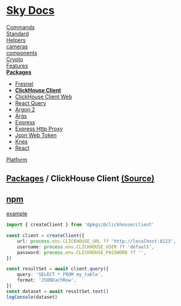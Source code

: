 <!--- This ClickHouse Client was auto-generated using "npx sky readme" --> 

# [Sky Docs](../../../README.md)

[Commands](..%2F..%2F..%2F%5Fcommands%2FREADME.md)   
[Standard](..%2F..%2F..%2Fstandard%2FREADME.md)   
[Helpers](..%2F..%2F..%2Fhelpers%2FREADME.md)   
[cameras](..%2F..%2F..%2Fcameras%2FREADME.md)   
[components](..%2F..%2F..%2Fcomponents%2FREADME.md)   
[Crypto](..%2F..%2F..%2Fcrypto%2FREADME.md)   
[Features](..%2F..%2F..%2Ffeatures%2FREADME.md)   
**[Packages](..%2F..%2F..%2Fpkgs%2FREADME.md)**   
* [Fresnel](..%2F..%2F..%2Fpkgs%2F%40artsy%2Ffresnel%2FREADME.md)
* **[ClickHouse Client](..%2F..%2F..%2Fpkgs%2F%40clickhouse%2Fclient%2FREADME.md)**
* [ClickHouse Client Web](..%2F..%2F..%2Fpkgs%2F%40clickhouse%2Fclient-web%2FREADME.md)
* [React Query](..%2F..%2F..%2Fpkgs%2F%40tanstack%2Freact-query%2FREADME.md)
* [Argon 2](..%2F..%2F..%2Fpkgs%2Fargon2%2FREADME.md)
* [Args](..%2F..%2F..%2Fpkgs%2Fargs%2FREADME.md)
* [Express](..%2F..%2F..%2Fpkgs%2Fexpress%2FREADME.md)
* [Express Http Proxy](..%2F..%2F..%2Fpkgs%2Fexpress-http-proxy%2FREADME.md)
* [Json Web Token](..%2F..%2F..%2Fpkgs%2Fjsonwebtoken%2FREADME.md)
* [Knex](..%2F..%2F..%2Fpkgs%2Fknex%2FREADME.md)
* [React](..%2F..%2F..%2Fpkgs%2Freact%2FREADME.md)
  
[Platform](..%2F..%2F..%2Fplatform%2FREADME.md)   

## [Packages](..%2F..%2F..%2Fpkgs%2FREADME.md) / ClickHouse Client [(Source)](..%2F..%2F..%2Fpkgs%2F%40clickhouse%2Fclient%2F)

  
## [npm](https://www.npmjs.com/package/@clickhouse/client)

[example](../../../%5Fexamples/@pkgs/clickhouse/client)

```ts
import { createClient } from '@pkgs/@clickhouse/client'

const client = createClient({
    url: process.env.CLICKHOUSE_URL ?? 'http://localhost:8123',
    username: process.env.CLICKHOUSE_USER ?? 'default',
    password: process.env.CLICKHOUSE_PASSWORD ?? '',
})

const resultSet = await client.query({
    query: 'SELECT * FROM my_table',
    format: 'JSONEachRow',
})
const dataset = await resultSet.text()
logConsole(dataset)

```